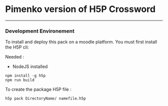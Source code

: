 # Pimenko version of H5P Crossword #
** **
### Development Environement ###
To install and deploy this pack on a moodle platform.
You must first install the H5P cli:

Needed :
- NodeJS installed

```
npm install -g h5p
npm run build
```

To create the package H5P file :
```
h5p pack DirectoryName/ namefile.h5p
```
